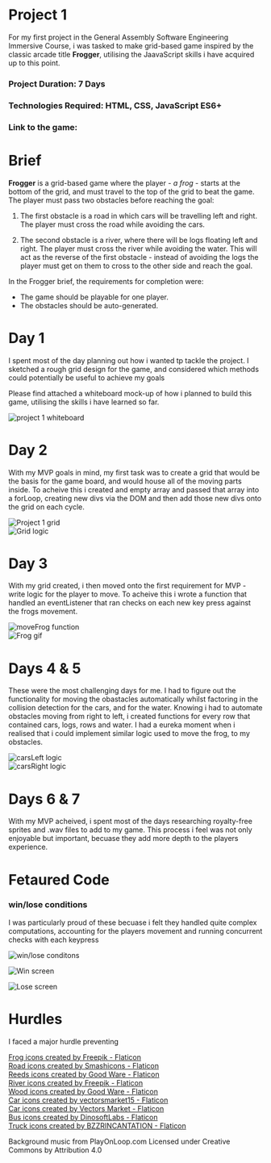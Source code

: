 # Project 1

For my first project in the General Assembly Software Engineering Immersive Course, i was tasked to make grid-based game inspired by the classic arcade title **Frogger**, utilising the JaavaScript skills i have acquired up to this point.

### Project Duration: 7 Days

### Technologies Required: HTML, CSS, JavaScript ES6+

### Link to the game:

# Brief

**Frogger** is a grid-based game where the player - _a frog_ - starts at the bottom of the grid, and must travel to the top of the grid to beat the game. The player must pass two obstacles before reaching the goal:

1. The first obstacle is a road in which cars will be travelling left and right. The player must cross the road while avoiding the cars.

2. The second obstacle is a river, where there will be logs floating left and right.
   The player must cross the river while avoiding the water. This will act as the reverse of the first obstacle - instead of avoiding the logs the player must get on them to cross to the other side and reach the goal.

In the Frogger brief, the requirements for completion were:

- The game should be playable for one player.
- The obstacles should be auto-generated.

# Day 1

I spent most of the day planning out how i wanted tp tackle the project. I sketched a rough grid design for the game, and considered which methods could potentially be useful to achieve my goals

Please find attached a whiteboard mock-up of how i planned to build this game, utilising the skills i have learned so far.

![project 1 whiteboard](../project-1/assets/project-1-whiteboard.png)

# Day 2

With my MVP goals in mind, my first task was to create a grid that would be the basis for the game board, and would house all of the moving parts inside. To acheive this i created and empty array and passed that array into a forLoop, creating new divs via the DOM and then add those new divs onto the grid on each cycle.

![Project 1 grid](../project-1/assets/frogger-grid.png)<br>
![Grid logic](../project-1/assets/gridlogic.png)<br>

# Day 3

With my grid created, i then moved onto the first requirement for MVP - write logic for the player to move.
To acheive this i wrote a function that handled an eventListener that ran checks on each new key press against the frogs movement.

![moveFrog function](../project-1/assets/moveFrog.png)<br>
![Frog gif](../project-1/assets/frogMoving.gif)<br>

# Days 4 & 5

These were the most challenging days for me. I had to figure out the functionality for moving the obastacles automatically whilst factoring in the collision detection for the cars, and for the water. Knowing i had to automate obstacles moving from right to left, i created functions for every row that contained cars, logs, rows and water. I had a eureka moment when i realised that i could implement similar logic used to move the frog, to my obstacles.

![carsLeft logic](../project-1/assets/carsLeft.png)<br>
![carsRight logic](../project-1/assets/carsRight.png)<br>

# Days 6 & 7

With my MVP acheived, i spent most of the days researching royalty-free sprites and .wav files to add to my game. This process i feel was not only enjoyable but important, becuase they add more depth to the players experience.

# Fetaured Code

### win/lose conditions

I was particularly proud of these becuase i felt they handled quite complex computations, accounting for the players movement and running concurrent checks with each keypress

![win/lose conditons](../project-1/assets/win:lose.png)<br>

![Win screen](../project-1/assets/frogWin.gif)<br>

![Lose screen](../project-1/assets/frogLose.gif)<br>

# Hurdles

I faced a major hurdle preventing

<a href="https://www.flaticon.com/free-icons/frog" title="frog icons">Frog icons created by Freepik - Flaticon</a><br>
<a href="https://www.flaticon.com/free-icons/road" title="road icons">Road icons created by Smashicons - Flaticon</a><br>
<a href="https://www.flaticon.com/free-icons/reeds" title="reeds icons">Reeds icons created by Good Ware - Flaticon</a><br>
<a href="https://www.flaticon.com/free-icons/river" title="river icons">River icons created by Freepik - Flaticon</a><br>
<a href="https://www.flaticon.com/free-icons/wood" title="wood icons">Wood icons created by Good Ware - Flaticon</a><br>
<a href="https://www.flaticon.com/free-icons/car" title="car icons">Car icons created by vectorsmarket15 - Flaticon</a><br>
<a href="https://www.flaticon.com/free-icons/car" title="car icons">Car icons created by Vectors Market - Flaticon</a><br>
<a href="https://www.flaticon.com/free-icons/bus" title="bus icons">Bus icons created by DinosoftLabs - Flaticon</a><br>
<a href="https://www.flaticon.com/free-icons/truck" title="truck icons">Truck icons created by BZZRINCANTATION - Flaticon</a><br>

Background music from PlayOnLoop.com
Licensed under Creative Commons by Attribution 4.0
